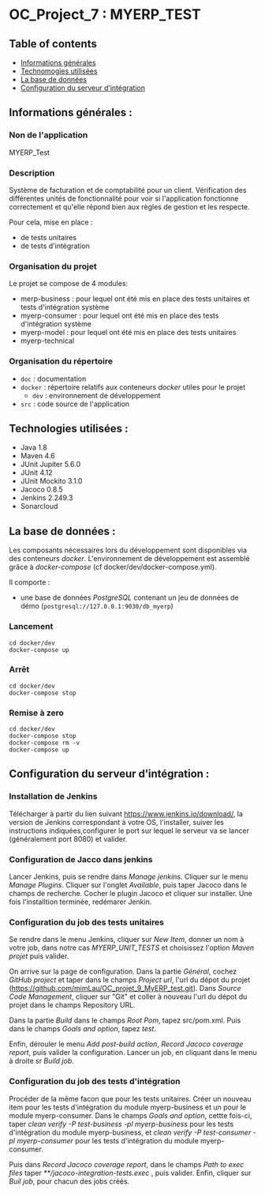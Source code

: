 # OC_Project_7 : MYERP_TEST 

  
  

## Table of contents 
* [Informations générales](#général) 
* [Technomogies utilisées](#technologies) 
* [La base de données](#bdd) 
* [Configuration du serveur d’intégration](#serveurIntegration) 


## Informations générales :  

### Non de l'application  

MYERP_Test

### Description  

Système de facturation et de comptabilité pour un client. Vérification des différentes unités de fonctionnalité pour voir si l'application fonctionne correctement et qu'elle répond bien aux règles de gestion et les respecte.

Pour cela, mise en place :
- de tests unitaires 
- de tests d'intégration

### Organisation du projet

Le projet se compose de 4 modules:
- merp-business : pour lequel ont été mis en place des tests unitaires et tests d'intégration système
- myerp-consumer : pour lequel ont été mis en place des tests d'intégration système 
- myerp-model : pour lequel ont été mis en place des tests unitaires
- myerp-technical

### Organisation du répertoire

*   `doc` : documentation
*   `docker` : répertoire relatifs aux conteneurs _docker_ utiles pour le projet
    *   `dev` : environnement de développement
*   `src` : code source de l'application



## Technologies utilisées : 

* Java 1.8  
* Maven 4.6 
* JUnit Jupiter 5.6.0
* JUnit 4.12
* JUnit Mockito 3.1.0
* Jacoco 0.8.5
* Jenkins 2.249.3
* Sonarcloud

## La base de données : 

Les composants nécessaires lors du développement sont disponibles via des conteneurs _docker_.
L'environnement de développement est assemblé grâce à _docker-compose_
(cf docker/dev/docker-compose.yml).

Il comporte :

*   une base de données _PostgreSQL_ contenant un jeu de données de démo (`postgresql://127.0.0.1:9030/db_myerp`)

### Lancement

    cd docker/dev
    docker-compose up


### Arrêt

    cd docker/dev
    docker-compose stop


### Remise à zero

    cd docker/dev
    docker-compose stop
    docker-compose rm -v
    docker-compose up


## Configuration du serveur d’intégration : 


### Installation de Jenkins

Télécharger à partir du lien suivant https://www.jenkins.io/download/, la version de Jenkins correspondant à votre OS, l'installer, suiver les instructions indiquées,configurer le port sur lequel le serveur va se lancer (généralement port 8080) et valider. 

### Configuration de Jacco dans jenkins

Lancer Jenkins, puis se rendre dans _Manage jenkins_. Cliquer sur le menu _Manage Plugins_. Cliquer sur l'onglet _Available_, puis taper Jacoco dans le champs de recherche. Cocher le plugin Jacoco et cliquer sur installer. Une fois l'installtion terminée, redémarer Jenkin.

### Configuration du job des tests unitaires

Se rendre dans le menu Jenkins, cliquer sur _New Item_, donner un nom à votre job, dans notre cas _MYERP_UNIT_TESTS_ et choisissez l'option _Maven projet_ puis valider.

On arrive sur la page de configuration. Dans la partie _Général_, cochez _GitHub project_ et taper dans le champs _Project url_, l'url du dépot du projet (https://github.com/mimLau/OC_projet_9_MyERP_test.git). 
Dans _Source Code Management_, cliquer sur "Git" et coller à nouveau l'url du dépot du projet dans le champs Repository URL.

Dans la partie _Build_ dans le champs _Root Pom_, tapez src/pom.xml.
Puis dans le champs _Goals and option_, tapez _test_.

Enfin, dérouler le menu _Add post-build action_, _Record Jacoco coverage report_, puis valider la configuration. 
Lancer un job, en cliquant dans le menu à droite sr _Build job_.


### Configuration du job des tests d'intégration

Procéder de la même facon que pour les tests unitaires. 
Créer un nouveau item pour les tests d'intégration du module myerp-business et un pour le module myerp-consumer.
Dans le champs _Goals and option_, cettte fois-ci, taper _clean verify -P test-business -pl myerp-business_ pour les tests d'intégration du module myerp-business, et _clean verify -P test-consumer -pl myerp-consumer_ pour les tests d'intégration du module myerp-consumer.

Puis dans _Record Jacoco coverage report_, dans le champs _Path to exec files_ taper  _**/jacoco-integration-tests.exec_ , puis valider.
Enfin, cliquer sur _Buil job_, pour chacun des jobs créés.